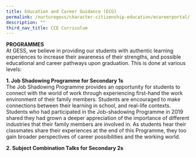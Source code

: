```yaml
---
title: Education and Career Guidance (ECG)
permalink: /nurturegess/character-citizenship-education/ecareerportal/
description: ""
third_nav_title: CCE Curriculum
---
```

**PROGRAMMES**  
At GESS, we believe in providing our students with authentic learning experiences to increase their awareness of their strengths, and possible educational and career pathways upon graduation. This is done at various levels:

**1\. Job Shadowing Programme for Secondary 1s**  
The Job Shadowing Programme provides an opportunity for students to connect with the world of work through experiencing first-hand the work environment of their family members. Students are encouraged to make connections between their learning in school, and real-life contexts.  
Students who had participated in the Job-shadowing Programme in 2019 shared they had grown a deeper appreciation of the importance of different industries that their family members are involved in. As students hear their classmates share their experiences at the end of this Programme, they too gain broader perspectives of career possibilities and the working world.

**2\. Subject Combination Talks for Secondary 2s**

